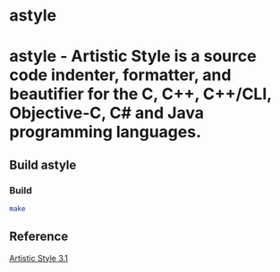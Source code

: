# astyle

# astyle - Artistic Style is a source code indenter, formatter, and beautifier for the C, C++, C++/CLI, Objective‑C, C# and Java programming languages.

## Build astyle

### Build
```bash
make
```

## Reference

[Artistic Style 3.1](http://astyle.sourceforge.net/)
